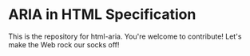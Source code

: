 
# ARIA in HTML Specification

This is the repository for html-aria. You're welcome to contribute! Let's make the Web rock our socks
off!
